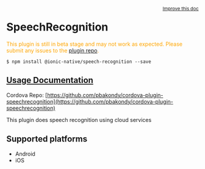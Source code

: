 
<a style="float:right;font-size:12px;" href="http://github.com/driftyco/ionic-native/edit/master/src/@ionic-native/plugins/speech-recognition/index.ts#L42">
  Improve this doc
</a>

# SpeechRecognition
<!-- end header block -->

<p style="color:orange">
  This plugin is still in beta stage and may not work as expected. Please
  submit any issues to the <a target="_blank"
  href="/issues">plugin repo</a>.
</p>

```
$ npm install @ionic-native/speech-recognition --save
```

## [Usage Documentation](https://ionicframework.com/docs/v2/native/speech-recognition/)

Cordova Repo: [https://github.com/pbakondy/cordova-plugin-speechrecognition](https://github.com/pbakondy/cordova-plugin-speechrecognition)

<!-- description -->
This plugin does speech recognition using cloud services

<!-- @platforms tag -->
## Supported platforms

- Android
- iOS

<!-- @platforms tag end -->
<!-- end for prop in method.decorators[0].argumentInfo -->
<!-- end content block -->
<!-- end body block -->
